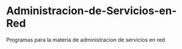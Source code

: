 # Administracion-de-Servicios-en-Red
Programas para la materia de administracion de servicios en red
